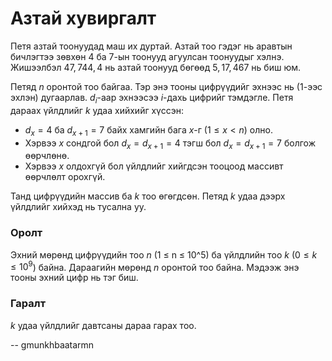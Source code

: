 Азтай хувиргалт
===============
Петя азтай тоонуудад маш их дуртай. Азтай тоо гэдэг нь аравтын бичлэгтээ зөвхөн
$4$ ба $7$-ын тоонууд агуулсан тоонуудыг хэлнэ. Жишээлбэл $47, 744, 4$ нь азтай
тоонууд бөгөөд $5, 17, 467$ нь биш юм.

Петяд $n$ оронтой тоо байгаа. Тэр энэ тооны цифрүүдийг эхнээс нь ($1$-ээс эхлэн)
дугаарлав. $d_i$-аар эхнээсээ $i$-дахь цифрийг тэмдэгле. Петя дараах үйлдлийг
$k$ удаа хийхийг хүссэн:

- $d_x = 4$ ба $d_{x+1} = 7$ байх хамгийн бага $x$-г ($1 ≤ x < n$) олно.
- Хэрвээ $x$ сондгой бол $d_x = d_{x+1} = 4$ тэгш бол $d_x = d_{x+1} = 7$ болгож
  өөрчлөнө.
- Хэрвээ $x$ олдохгүй бол үйлдлийг хийгдсэн тооцоод массивт өөрчлөлт орохгүй.

Танд цифрүүдийн массив ба $k$ тоо өгөгдсөн. Петяд $k$ удаа дээрх үйлдлийг хийхэд
нь тусална уу.


### Оролт
Эхний мөрөнд цифрүүдийн тоо $n$ (1 ≤ n ≤ 10^5) ба үйлдлийн тоо $k$ ($0 ≤ k ≤
10^9$) байна. Дараагийн мөрөнд $n$ оронтой тоо байна. Мэдээж энэ тооны эхний
цифр нь тэг биш.


### Гаралт
$k$ удаа үйлдлийг давтсаны дараа гарах тоо.

-- gmunkhbaatarmn
